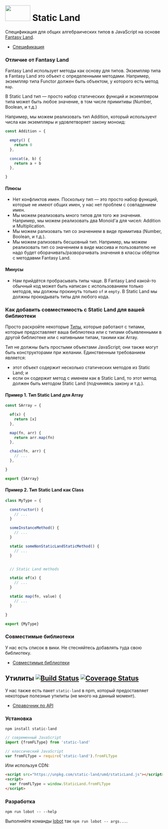 # <img width="80" height="50" src="./logo/logo.png" /> Static Land

Спецификация для общих алгебраических типов в JavaScript на основе [Fantasy Land](https://github.com/devSchacht/fantasy-land).

* [Спецификация](docs/spec.md)

### Отличие от Fantasy Land

Fantasy Land использует методы как основу для типов. Экземпляр типа в Fantasy Land
это объект с определенными методами. Например, экземпляр типа Functor должен быть объектом, у которого есть метод `map`.

В Static Land тип — просто набор статических функций и экземпляром типа может быть любое значение, в том числе примитивы (Number, Boolean, и т.д.)

Например, мы можем реализовать тип Addition, который используечт числа как экземпляры и удовлетворяет закону моноид:

```js
const Addition = {

  empty() {
    return 0
  },

  concat(a, b) {
    return a + b
  },

}
```

#### Плюсы

  - Нет конфликтов имен. Поскольку тип — это просто набор функций, которые не имеют общих имен, у нас нет проблем с совпадением имен.
  - Мы можем реализовать много типов для того же значения. Например, мы можем реализовать два Monoid'a для чисел: Addition и Multiplication.
  - Мы можем рализовать тип со значением в виде примитива (Number, Boolean, и т.д.).
  - Мы можем рализовать бесшовный тип. Например, мы можем реализовать тип со значением в виде массива и пользователю не надо будет оборачивать/разворачивать значения в классы обёртки с методавми Fantasy Land.

#### Минусы

  - Нам прийдётся пробрасывать типы чаще. В Fantasy Land какой-то обычный код может быть написан с использованием только методов, мы должны прокинуть только `of` и `empty`. В Static Land мы должны прокидывать типы для любого кода.

### Как добавить совместимость с Static Land для вашей библиотеки

Просто раскройте некоторые [Типы](docs/spec.md#Типы), которые работают с типами, которые предоставляет ваша библиотека или с типами объявленными в другой библиотеке или с нативными типам, такими как Array.

Тип не должны быть простыми объектами JavaScript; они также могут быть конструкторами при желании. Единственным требованием является:

- этот объект содержит несколько статических методов из Static Land; и
- если он содержит метод с именем как в Static Land, то этот метод должен быть методом Static Land (подчиняясь закону и т.д.).

#### Пример 1. Тип Static Land для Array

```js
const SArray = {

  of(x) {
    return [x]
  },

  map(fn, arr) {
    return arr.map(fn)
  },

  chain(fn, arr) {
    // ...
  },

}

export {SArray}
```

#### Пример 2. Тип Static Land как Class

```js
class MyType = {

  constructor() {
    // ...
  }

  someInstanceMethod() {
    // ...
  }

  static someNonStaticLandStaticMethod() {
    // ...
  }


  // Static Land methods

  static of(x) {
    // ...
  }

  static map(fn, value) {
    // ...
  }

}

export {MyType}
```

### Совместимые библиотеки

У нас есть список в вики. Не стесняйтесь добавлять туда свою библиотеку.

- [Совместимые библиотеки](https://github.com/rpominov/static-land/wiki/Compatible-libraries)


## Утилиты [![Build Status](https://travis-ci.org/rpominov/static-land.svg?branch=master)](https://travis-ci.org/rpominov/static-land) [![Coverage Status](https://coveralls.io/repos/github/rpominov/static-land/badge.svg?branch=master)](https://coveralls.io/github/rpominov/static-land?branch=master)

У нас также есть пакет `static-land` в npm, который предоставляет некоторые полезные утилиты (не много на данный момент).

* [Справочник по API](docs/API.md)

### Установка

```console
npm install static-land
```

```js
// современный JavaScript
import {fromFLType} from 'static-land'

// классический JavaScript
var fromFLType = require('static-land').fromFLType
```

Или используя CDN:

```html
<script src="https://unpkg.com/static-land/umd/staticLand.js"></script>
<script>
  var fromFLType = window.StaticLand.fromFLType
</script>
```

### Разработка

```console
npm run lobot -- --help
```

Выполняйте команды [lobot](https://github.com/rpominov/lobot) так `npm run lobot -- args...`.
